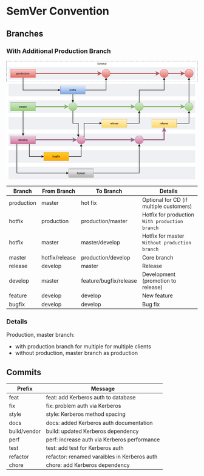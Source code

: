 # SemVer Convention

## Branches

### With Additional Production Branch

![Branch Flow](./draw.io/diagram.png)

| Branch     | From Branch    | To Branch              | Details                                 |
|------------|----------------|------------------------|-----------------------------------------|
| production | master         | hot fix                | Optional for CD (if multiple customers) |
| hotfix     | production     | production/master      | Hotfix for production <br> `With production branch` |
| hotfix     | master         | master/develop         | Hotfix for master <br> `Without production branch` |
| master     | hotfix/release | production/develop     | Core branch                             |
| release    | develop        | master                 | Release                                 |
| develop    | master         | feature/bugfix/release | Development (promotion to release)      |
| feature    | develop        | develop                | New feature                             |
| bugfix     | develop        | develop                | Bug fix                                 |

### Details 

Production, master branch:
 - with production branch for multiple for multiple clients
 - without production, master branch as production
 
## Commits

| Prefix       | Message                                      |
|--------------|----------------------------------------------|
| feat         | feat: add Kerberos auth to database          |
| fix          | fix: problem auth via Kerberos               |
| style        | style: Kerberos method spacing               |
| docs         | docs: added Kerberos auth documentation      |
| build/vendor | build: updated Kerberos dependency           |
| perf         | perf: increase auth via Kerberos performance |
| test         | test: add test for Kerberos auth             |
| refactor     | refactor: renamed varaibles in Kerberos auth |
| chore        | chore: add Kerberos dependency               |
